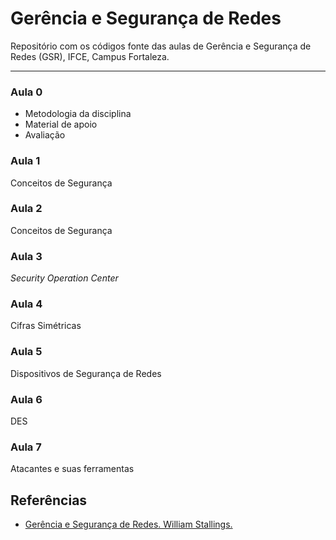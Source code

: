 # Gerência e Segurança de Redes
Repositório com os códigos fonte das aulas de Gerência e Segurança de Redes (GSR), IFCE, Campus Fortaleza.

<hr>

### Aula 0
- Metodologia da disciplina
- Material de apoio
- Avaliação

### Aula 1
Conceitos de Segurança

### Aula 2
Conceitos de Segurança

### Aula 3
*Security Operation Center*

### Aula 4
Cifras Simétricas

### Aula 5
Dispositivos de Segurança de Redes

### Aula 6
DES

### Aula 7
Atacantes e suas ferramentas

## Referências
- [Gerência e Segurança de Redes. William Stallings.](https://ia800409.us.archive.org/BookReader/BookReaderImages.php?zip=/26/items/stallings-criptografia-e-seguranca-de-redes-6a/Stallings%20Criptografia%20e%20seguran%C3%A7a%20de%20redes%206a_jp2.zip&file=Stallings%20Criptografia%20e%20seguran%C3%A7a%20de%20redes%206a_jp2/Stallings%20Criptografia%20e%20seguran%C3%A7a%20de%20redes%206a_0000.jp2&id=stallings-criptografia-e-seguranca-de-redes-6a&scale=4&rotate=0)
